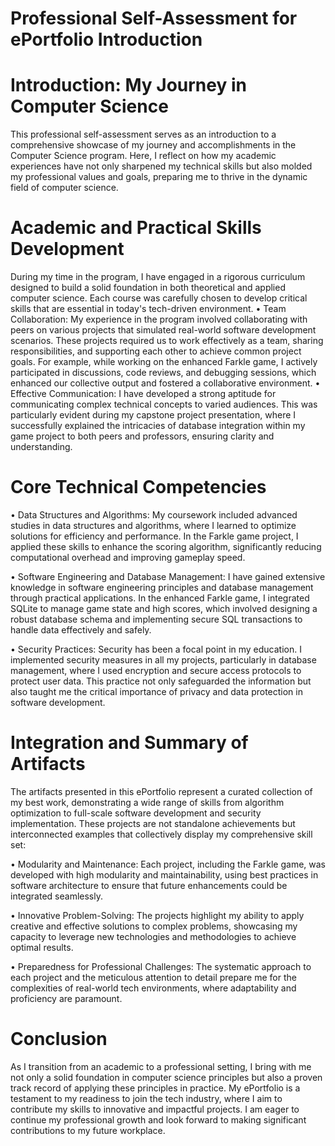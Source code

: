 # Professional Self-Assessment for ePortfolio Introduction

# Introduction: My Journey in Computer Science
 This professional self-assessment serves as an introduction to a comprehensive showcase of my journey and accomplishments in the Computer Science program. Here, I reflect on how my academic experiences have not only sharpened my technical skills but also molded my professional values and goals, preparing me to thrive in the dynamic field of computer science.

# Academic and Practical Skills Development
During my time in the program, I have engaged in a rigorous curriculum designed to build a solid foundation in both theoretical and applied computer science. Each course was carefully chosen to develop critical skills that are essential in today's tech-driven environment.
•	Team Collaboration: My experience in the program involved collaborating with peers on various projects that simulated real-world software development scenarios. These projects required us to work effectively as a team, sharing responsibilities, and supporting each other to achieve common project goals. For example, while working on the enhanced Farkle game, I actively participated in discussions, code reviews, and debugging sessions, which enhanced our collective output and fostered a collaborative environment.
•	Effective Communication: I have developed a strong aptitude for communicating complex technical concepts to varied audiences. This was particularly evident during my capstone project presentation, where I successfully explained the intricacies of database integration within my game project to both peers and professors, ensuring clarity and understanding.

# Core Technical Competencies
•	Data Structures and Algorithms: My coursework included advanced studies in data structures and algorithms, where I learned to optimize solutions for efficiency and performance. In the Farkle game project, I applied these skills to enhance the scoring algorithm, significantly reducing computational overhead and improving gameplay speed.

•	Software Engineering and Database Management: I have gained extensive knowledge in software engineering principles and database management through practical applications. In the enhanced Farkle game, I integrated SQLite to manage game state and high scores, which involved designing a robust database schema and implementing secure SQL transactions to handle data effectively and safely.

•	Security Practices: Security has been a focal point in my education. I implemented security measures in all my projects, particularly in database management, where I used encryption and secure access protocols to protect user data. This practice not only safeguarded the information but also taught me the critical importance of privacy and data protection in software development.

# Integration and Summary of Artifacts
The artifacts presented in this ePortfolio represent a curated collection of my best work, demonstrating a wide range of skills from algorithm optimization to full-scale software development and security implementation. These projects are not standalone achievements but interconnected examples that collectively display my comprehensive skill set:

•	Modularity and Maintenance: Each project, including the Farkle game, was developed with high modularity and maintainability, using best practices in software architecture to ensure that future enhancements could be integrated seamlessly.

•	Innovative Problem-Solving: The projects highlight my ability to apply creative and effective solutions to complex problems, showcasing my capacity to leverage new technologies and methodologies to achieve optimal results.

•	Preparedness for Professional Challenges: The systematic approach to each project and the meticulous attention to detail prepare me for the complexities of real-world tech environments, where adaptability and proficiency are paramount.

# Conclusion
As I transition from an academic to a professional setting, I bring with me not only a solid foundation in computer science principles but also a proven track record of applying these principles in practice. My ePortfolio is a testament to my readiness to join the tech industry, where I aim to contribute my skills to innovative and impactful projects. I am eager to continue my professional growth and look forward to making significant contributions to my future workplace.


